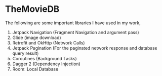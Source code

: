 # TheMovieDB

The following are some important libraries I have used in my work,
1. Jetpack Navigation (Fragment Navigation and argument pass)
2. Glide (image download)
3. Retrofit and OkHttp (Network Calls)
4. Jetpack Pagination (For the paginated network response and database query result)
5. Coroutines (Background Tasks)
6. Dagger 2 (Dependency Injection)
7. Room: Local Database
